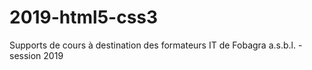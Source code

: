 # 2019-html5-css3
Supports de cours à destination des formateurs IT de Fobagra a.s.b.l. - session 2019
